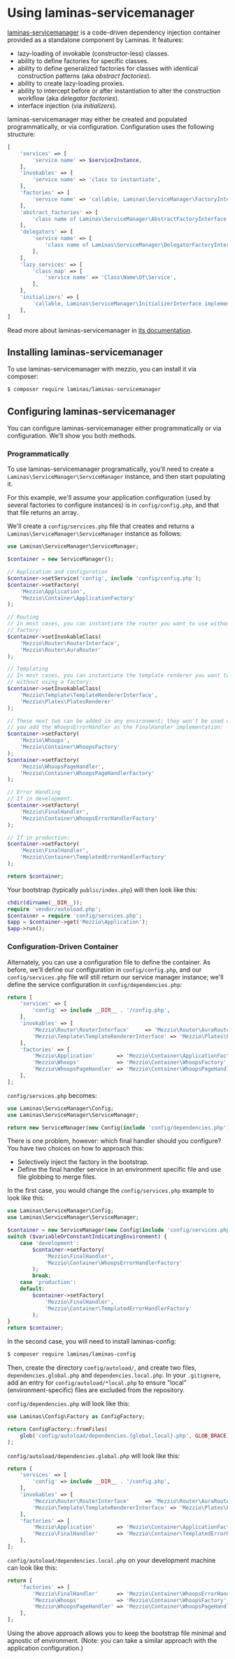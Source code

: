 # Using laminas-servicemanager

[laminas-servicemanager](https://github.com/laminas/laminas-servicemanager) is a
code-driven dependency injection container provided as a standalone component by
Laminas. It features:

- lazy-loading of invokable (constructor-less) classes.
- ability to define factories for specific classes.
- ability to define generalized factories for classes with identical
  construction patterns (aka *abstract factories*).
- ability to create lazy-loading proxies.
- ability to intercept before or after instantiation to alter the construction
  workflow (aka *delegator factories*).
- interface injection (via *initializers*).

laminas-servicemanager may either be created and populated programmatically, or via
configuration. Configuration uses the following structure:

```php
[
    'services' => [
        'service name' => $serviceInstance,
    ],
    'invokables' => [
        'service name' => 'class to instantiate',
    ],
    'factories' => [
        'service name' => 'callable, Laminas\ServiceManager\FactoryInterface instance, or name of factory class returning the service',
    ],
    'abstract_factories' => [
        'class name of Laminas\ServiceManager\AbstractFactoryInterface implementation',
    ],
    'delegators' => [
        'service name' => [
            'class name of Laminas\ServiceManager\DelegatorFactoryInterface implementation',
        ],
    ],
    'lazy_services' => [
        'class_map' => [
            'service name' => 'Class\Name\Of\Service',
        ],
    ],
    'initializers' => [
        'callable, Laminas\ServiceManager\InitializerInterface implementation, or name of initializer class',
    ],
]
```

Read more about laminas-servicemanager in [its documentation](https://docs.laminas.dev/laminas-servicemanager/).

## Installing laminas-servicemanager

To use laminas-servicemanager with mezzio, you can install it via
composer:

```bash
$ composer require laminas/laminas-servicemanager
```

## Configuring laminas-servicemanager

You can configure laminas-servicemanager either programmatically or via
configuration. We'll show you both methods.

### Programmatically

To use laminas-servicemanager programatically, you'll need to create a
`Laminas\ServiceManager\ServiceManager` instance, and then start populating it.

For this example, we'll assume your application configuration (used by several
factories to configure instances) is in `config/config.php`, and that that file
returns an array.

We'll create a `config/services.php` file that creates and returns a
`Laminas\ServiceManager\ServiceManager` instance as follows:

```php
use Laminas\ServiceManager\ServiceManager;

$container = new ServiceManager();

// Application and configuration
$container->setService('config', include 'config/config.php');
$container->setFactory(
    'Mezzio\Application',
    'Mezzio\Container\ApplicationFactory'
);

// Routing
// In most cases, you can instantiate the router you want to use without using a
// factory:
$container->setInvokableClass(
    'Mezzio\Router\RouterInterface',
    'Mezzio\Router\AuraRouter'
);

// Templating
// In most cases, you can instantiate the template renderer you want to use
// without using a factory:
$container->setInvokableClass(
    'Mezzio\Template\TemplateRendererInterface',
    'Mezzio\Plates\PlatesRenderer'
);

// These next two can be added in any environment; they won't be used unless
// you add the WhoopsErrorHandler as the FinalHandler implementation:
$container->setFactory(
    'Mezzio\Whoops',
    'Mezzio\Container\WhoopsFactory'
);
$container->setFactory(
    'Mezzio\WhoopsPageHandler',
    'Mezzio\Container\WhoopsPageHandlerFactory'
);

// Error Handling
// If in development:
$container->setFactory(
    'Mezzio\FinalHandler',
    'Mezzio\Container\WhoopsErrorHandlerFactory'
);

// If in production:
$container->setFactory(
    'Mezzio\FinalHandler',
    'Mezzio\Container\TemplatedErrorHandlerFactory'
);

return $container;
```

Your bootstrap (typically `public/index.php`) will then look like this:

```php
chdir(dirname(__DIR__));
require 'vendor/autoload.php';
$container = require 'config/services.php';
$app = $container->get('Mezzio\Application');
$app->run();
```

### Configuration-Driven Container

Alternately, you can use a configuration file to define the container. As
before, we'll define our configuration in `config/config.php`, and our
`config/services.php` file will still return our service manager instance; we'll
define the service configuration in `config/dependencies.php`:

```php
return [
    'services' => [
        'config' => include __DIR__ . '/config.php',
    ],
    'invokables' => [
        'Mezzio\Router\RouterInterface'     => 'Mezzio\Router\AuraRouter',
        'Mezzio\Template\TemplateRendererInterface' => 'Mezzio\Plates\PlatesRenderer'
    ],
    'factories' => [
        'Mezzio\Application'       => 'Mezzio\Container\ApplicationFactory',
        'Mezzio\Whoops'            => 'Mezzio\Container\WhoopsFactory',
        'Mezzio\WhoopsPageHandler' => 'Mezzio\Container\WhoopsPageHandlerFactory',
    ],
];
```

`config/services.php` becomes:

```php
use Laminas\ServiceManager\Config;
use Laminas\ServiceManager\ServiceManager;

return new ServiceManager(new Config(include 'config/dependencies.php'));
```

There is one problem, however: which final handler should you configure? You
have two choices on how to approach this:

- Selectively inject the factory in the bootstrap.
- Define the final handler service in an environment specific file and use file
  globbing to merge files.

In the first case, you would change the `config/services.php` example to look
like this:

```php
use Laminas\ServiceManager\Config;
use Laminas\ServiceManager\ServiceManager;

$container = new ServiceManager(new Config(include 'config/services.php'));
switch ($variableOrConstantIndicatingEnvironment) {
    case 'development':
        $container->setFactory(
            'Mezzio\FinalHandler',
            'Mezzio\Container\WhoopsErrorHandlerFactory'
        );
        break;
    case 'production':
    default:
        $container->setFactory(
            'Mezzio\FinalHandler',
            'Mezzio\Container\TemplatedErrorHandlerFactory'
        );
}
return $container;
```

In the second case, you will need to install laminas-config:

```bash
$ composer require laminas/laminas-config
```

Then, create the directory `config/autoload/`, and create two files,
`dependencies.global.php` and `dependencies.local.php`. In your `.gitignore`,
add an entry for `config/autoload/*local.php` to ensure "local"
(environment-specific) files are excluded from the repository.

`config/dependencies.php` will look like this:

```php
use Laminas\Config\Factory as ConfigFactory;

return ConfigFactory::fromFiles(
    glob('config/autoload/dependencies.{global,local}.php', GLOB_BRACE)
);
```

`config/autoload/dependencies.global.php` will look like this:

```php
return [
    'services' => [
        'config' => include __DIR__ . '/config.php',
    ],
    'invokables' => [
        'Mezzio\Router\RouterInterface'     => 'Mezzio\Router\AuraRouter',
        'Mezzio\Template\TemplateRendererInterface' => 'Mezzio\Plates\PlatesRenderer'
    ],
    'factories' => [
        'Mezzio\Application'       => 'Mezzio\Container\ApplicationFactory',
        'Mezzio\FinalHandler'      => 'Mezzio\Container\TemplatedErrorHandlerFactory',
    ],
];
```

`config/autoload/dependencies.local.php` on your development machine can look
like this:

```php
return [
    'factories' => [
        'Mezzio\FinalHandler'      => 'Mezzio\Container\WhoopsErrorHandlerFactory',
        'Mezzio\Whoops'            => 'Mezzio\Container\WhoopsFactory',
        'Mezzio\WhoopsPageHandler' => 'Mezzio\Container\WhoopsPageHandlerFactory',
    ],
];
```

Using the above approach allows you to keep the bootstrap file minimal and
agnostic of environment. (Note: you can take a similar approach with
the application configuration.)
